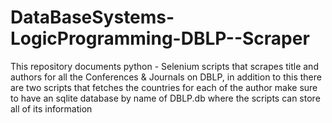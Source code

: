 # DataBaseSystems-LogicProgramming-DBLP--Scraper
This repository documents python - Selenium scripts that scrapes title and authors for all the Conferences & Journals on DBLP,
in addition to this there are two scripts that fetches the countries for each of the author 
make sure to have an sqlite database by name of DBLP.db where the scripts can store all of its information
